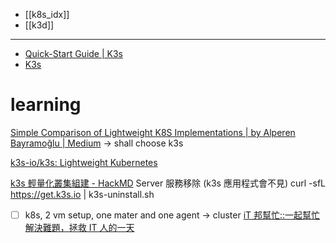 - [[k8s_idx]]
- [[k3d]]

---

- [Quick-Start Guide | K3s](https://docs.k3s.io/quick-start)
- [K3s](https://k3s.io/)





# learning
[Simple Comparison of Lightweight K8S Implementations | by Alperen Bayramoğlu | Medium](https://alperenbayramoglu2.medium.com/simple-comparison-of-lightweight-k8s-implementations-7c07c4e6e95f)
-> shall choose k3s


[k3s-io/k3s: Lightweight Kubernetes](https://github.com/k3s-io/k3s)



[k3s 輕量化叢集組建 - HackMD](https://hackmd.io/@ZhengSheng/Hk6Lx3I5S)
Server 服務移除 (k3s 應用程式會不見)
curl -sfL https://get.k3s.io | k3s-uninstall.sh




- [ ] k8s, 2 vm setup, one mater and one agent -> cluster [iT 邦幫忙::一起幫忙解決難題，拯救 IT 人的一天](https://ithelp.ithome.com.tw/m/articles/10224304)